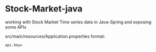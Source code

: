 # Stock-Market-java
working with Stock Market Time series data in Java-Spring and exposing some APIs


src/main/resources/Application.properties format:
    
    api.key=
